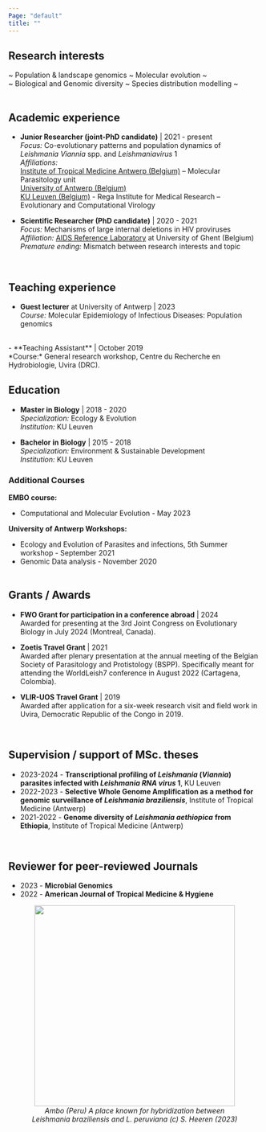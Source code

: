 ```yaml
---
Page: "default"
title: ""
---
```


## Research interests
 ~ Population & landscape genomics ~ Molecular evolution ~ <br /> 
 ~ Biological and Genomic diversity ~ Species distribution modelling ~ <br />
<br />
## Academic experience
- **Junior Researcher (joint-PhD candidate)**  | 2021 - present <br />
   *Focus:*  Co-evolutionary patterns and population dynamics of *Leishmania Viannia* spp. and *Leishmaniavirus* 1 <br />
   *Affiliations:* <br />
     [Institute of Tropical Medicine Antwerp (Belgium)](https://www.itg.be/en) – Molecular Parasitology unit <br />
     [University of Antwerp (Belgium)](https://www.uantwerpen.be/en/) <br />
     [KU Leuven (Belgium)](https://rega.kuleuven.be/cev/ecv) - Rega Institute for Medical Research – Evolutionary and Computational Virology <br />

- **Scientific Researcher (PhD candidate)** | 2020 - 2021 <br />
   *Focus:*  Mechanisms of large internal deletions in HIV proviruses  <br />
   *Affiliation:* [AIDS Reference Laboratory](https://www.arl.ugent.be/) at University of Ghent (Belgium) <br />
   *Premature ending:* Mismatch between research interests and topic <br />
<br />

## Teaching experience 
- **Guest lecturer** at University of Antwerp | 2023 <br />
   *Course:* Molecular Epidemiology of Infectious Diseases: Population genomics <br />
<br />
- **Teaching Assistant** | October 2019 <br />
 *Course:* General research workshop, Centre du Recherche en Hydrobiologie, Uvira (DRC).
<br />

## Education
- **Master in Biology** | 2018 - 2020 <br />
   *Specialization:* Ecology & Evolution <br />
   *Institution:* KU Leuven <br />

- **Bachelor in Biology** | 2015 - 2018 <br />
   *Specialization:* Environment & Sustainable Development <br />
   *Institution:* KU Leuven <br />

### Additional Courses
**EMBO course:** 
- Computational and Molecular Evolution - May 2023 <br />

**University of Antwerp Workshops:**
- Ecology and Evolution of Parasites and infections, 5th Summer workshop - September 2021 <br />
- Genomic Data analysis - November 2020 <br />
   <br />


## Grants / Awards <br />
- **FWO Grant for participation in a conference abroad** | 2024 <br />
Awarded for presenting at the 3rd Joint Congress on Evolutionary Biology in July 2024 (Montreal, Canada). <br />

- **Zoetis Travel Grant** | 2021 <br />
Awarded after plenary presentation at the annual meeting of the Belgian Society of Parasitology and Protistology (BSPP). Specifically meant for attending the WorldLeish7 conference in August 2022 (Cartagena, Colombia). <br />

- **VLIR-UOS Travel Grant** | 2019 <br />
Awarded after application for a six-week research visit and field work in Uvira, Democratic Republic of the Congo in 2019. <br />
<br />

## Supervision / support of MSc. theses <br />
- 2023-2024 - **Transcriptional profiling of *Leishmania* (*Viannia*) parasites infected with *Leishmania RNA virus* 1**, KU Leuven <br />
- 2022-2023 - **Selective Whole Genome Amplification as a method for genomic surveillance of** ***Leishmania braziliensis***, Institute of Tropical Medicine (Antwerp) <br />
- 2021-2022 - **Genome diversity of** ***Leishmania aethiopica*** **from Ethiopia**, Institute of Tropical Medicine (Antwerp) <br />
<br />

## Reviewer for peer-reviewed Journals <br />
- 2023 - **Microbial Genomics** <br />
- 2022 - **American Journal of Tropical Medicine & Hygiene** <br />

<center>
    <figure>
         <img src="/Images/Ambo_01.jpg" width="400px"/>
        <figcaption><i>Ambo (Peru) A place known for hybridization between <i>Leishmania braziliensis</i> and <i>L. peruviana</i> (c) S. Heeren (2023)</i></figcaption>
    </figure>
</center>
<br/>
